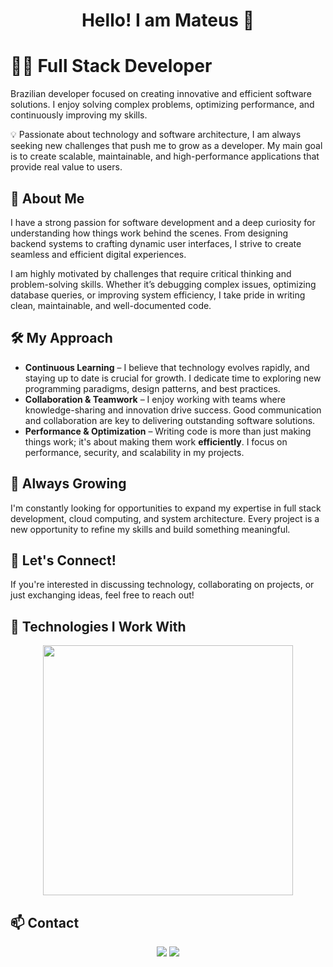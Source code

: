 <h1 align="center">Hello! I am Mateus 👋</h1>


# 👨‍💻 Full Stack Developer
Brazilian developer focused on creating innovative and efficient software solutions. I enjoy solving complex problems, optimizing performance, and continuously improving my skills.  

💡 Passionate about technology and software architecture, I am always seeking new challenges that push me to grow as a developer. My main goal is to create scalable, maintainable, and high-performance applications that provide real value to users.  

## 🚀 About Me  
I have a strong passion for software development and a deep curiosity for understanding how things work behind the scenes. From designing backend systems to crafting dynamic user interfaces, I strive to create seamless and efficient digital experiences.  

I am highly motivated by challenges that require critical thinking and problem-solving skills. Whether it’s debugging complex issues, optimizing database queries, or improving system efficiency, I take pride in writing clean, maintainable, and well-documented code.  

## 🛠️ My Approach  
- **Continuous Learning** – I believe that technology evolves rapidly, and staying up to date is crucial for growth. I dedicate time to exploring new programming paradigms, design patterns, and best practices.  
- **Collaboration & Teamwork** – I enjoy working with teams where knowledge-sharing and innovation drive success. Good communication and collaboration are key to delivering outstanding software solutions.  
- **Performance & Optimization** – Writing code is more than just making things work; it's about making them work **efficiently**. I focus on performance, security, and scalability in my projects.  

## 🌱 Always Growing  
I'm constantly looking for opportunities to expand my expertise in full stack development, cloud computing, and system architecture. Every project is a new opportunity to refine my skills and build something meaningful.  

## 🔗 Let's Connect!  
If you're interested in discussing technology, collaborating on projects, or just exchanging ideas, feel free to reach out!  

## 🚀 Technologies I Work With  
<p align="center">
  <img src="https://github-readme-stats.vercel.app/api/top-langs/?username=imateusdev&layout=compact&theme=dracula" width="400">
</p>

## 📫 Contact  
<p align="center">
  <a href="mailto:imateusdev@gmail.com"><img src="https://img.shields.io/badge/Email-D14836?style=for-the-badge&logo=gmail&logoColor=white"></a>
  <a href="https://www.linkedin.com/in/seu-linkedin](https://www.linkedin.com/in/mateus-anacleto-18b548237/)/"><img src="https://img.shields.io/badge/LinkedIn-0077B5?style=for-the-badge&logo=linkedin&logoColor=white"></a>
</p>

